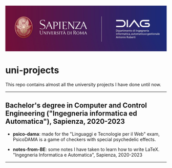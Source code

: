 ![logo](sapienza.jpg)
# uni-projects
This repo contains almost all the university projects I have done until now. 
<hr>

## Bachelor's degree in Computer and Control Engineering ("Ingegneria informatica ed Automatica"), Sapienza, 2020-2023

* **psico-dama**: made for the "Linguaggi e Tecnologie per il Web" exam, PsicoDAMA is a game of checkers with special psychedelic effects.


* **notes-from-BE**: some notes I have taken to learn how to write LaTeX. "Ingegneria Informatica e Automatica", Sapienza, 2020-2023

<hr>

